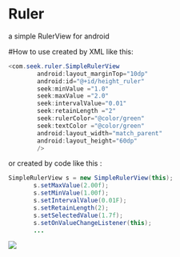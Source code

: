 # Ruler
a simple RulerView for android

#How to use
created by XML like this:
```JAVA
<com.seek.ruler.SimpleRulerView
        android:layout_marginTop="10dp"
        android:id="@+id/height_ruler"
        seek:minValue ="1.0"
        seek:maxValue ="2.0"
        seek:intervalValue="0.01"
        seek:retainLength ="2"
        seek:rulerColor="@color/green"
        seek:textColor ="@color/green"
        android:layout_width="match_parent"
        android:layout_height="60dp"
        />
```
 or created by code like this :
 ```JAVA
 SimpleRulerView s = new SimpleRulerView(this);
		s.setMaxValue(2.00f);
		s.setMinValue(1.00f);
		s.setIntervalValue(0.01F);
		s.setRetainLength(2);
		s.setSelectedValue(1.7f);
		s.setOnValueChangeListener(this);
		...
```		
![](https://github.com/pruas/Ruler/blob/master/test.png) 	


